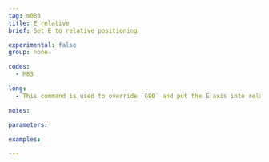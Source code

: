 ```yaml
---
tag: m083
title: E relative
brief: Set E to relative positioning

experimental: false
group: none

codes:
  - M83

long:
  - This command is used to override `G90` and put the E axis into relative mode independent of the other axes.

notes:

parameters:

examples:

---
```


